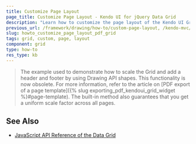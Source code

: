 ```yaml
---
title: Customize Page Layout
page_title: Customize Page Layout - Kendo UI for jQuery Data Grid
description: "Learn how to customize the page layout of the Kendo UI Grid for jQuery in PDF."
previous_url: /framework/drawing/how-to/custom-page-layout, /kendo-mvc/controls/data-management/grid/how-to/pdf-export/custom-page-layout, /controls/data-management/grid/how-to/pdf-export/custom-page-layout
slug: howto_customize_page_layout_pdf_grid
tags: grid, custom, page, layout
component: grid
type: how-to
res_type: kb
---
```


> The example used to demonstrate how to scale the Grid and add a header and footer by using Drawing API shapes. This functionality is now obsolete. For more information,
refer to the article on [PDF export of a page template]({% slug exporting_pdf_kendoui_grid_widget %}#page-template). The built-in method also guarantees that you get a uniform scale factor across all pages.

## See Also

* [JavaScript API Reference of the Data Grid](/api/javascript/ui/grid)

